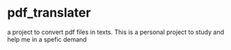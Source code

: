 # pdf_translater
a project to convert pdf files in texts. This is a personal project to study and help me in a spefic demand
